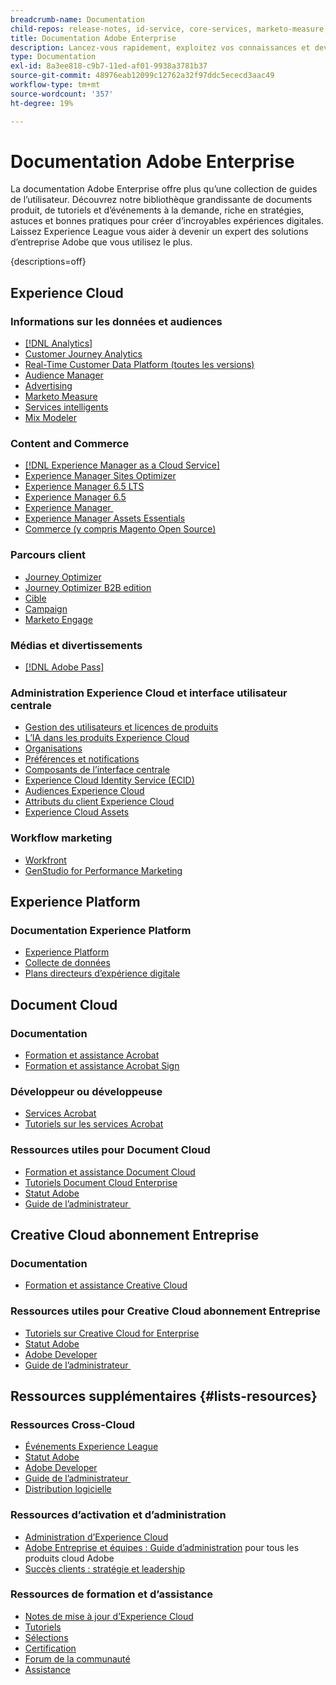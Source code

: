 ```yaml
---
breadcrumb-name: Documentation
child-repos: release-notes, id-service, core-services, marketo-measure, deliverability-learn, dynamic-media-developer-resources, dynamic-media-classic, journeys
title: Documentation Adobe Enterprise
description: Lancez-vous rapidement, exploitez vos connaissances et devenez un expert de votre logiciel Adobe en lisant la documentation Adobe Enterprise. Accédez à nos guides, tutoriels, listes de lecture et notes de mise à jour pour les solutions Adobe Enterprise dans Experience Cloud, Experience Platform, Document Cloud et Creative Cloud abonnement Entreprise.
type: Documentation
exl-id: 8a3ee818-c9b7-11ed-af01-9938a3781b37
source-git-commit: 48976eab12099c12762a32f97ddc5ececd3aac49
workflow-type: tm+mt
source-wordcount: '357'
ht-degree: 19%

---
```



# Documentation Adobe Enterprise

La documentation Adobe Enterprise offre plus qu’une collection de guides de l’utilisateur. Découvrez notre bibliothèque grandissante de documents produit, de tutoriels et d’événements à la demande, riche en stratégies, astuces et bonnes pratiques pour créer d’incroyables expériences digitales. Laissez Experience League vous aider à devenir un expert des solutions d’entreprise Adobe que vous utilisez le plus.

{descriptions=off}

## Experience Cloud

### Informations sur les données et audiences

+ [[!DNL Analytics]](analytics.md)
+ [Customer Journey Analytics](customer-journey-analytics.md)
+ [Real-Time Customer Data Platform (toutes les versions)](real-time-customer-data-platform.md)
+ [Audience Manager](audience-manager.md)
+ [Advertising](advertising.md)
+ [Marketo Measure](marketo-measure.md)
+ [Services intelligents](intelligent-services.md)
+ [Mix Modeler](mix-modeler.md)

### Content and Commerce

+ [[!DNL Experience Manager as a Cloud Service]](experience-manager-cloud-service.md)
+ [Experience Manager Sites Optimizer](https://experienceleague.adobe.com/fr/docs/experience-manager-sites-optimizer/content/home)
+ [Experience Manager 6.5 LTS](experience-manager-65-lts.md)
+ [Experience Manager 6.5](experience-manager-65.md)
+ [Experience Manager &#x200B;](experience-manager-release-information#/help/using/aem-previous-versions.md)
+ [Experience Manager Assets Essentials](experience-manager-assets-essentials#help)
+ [Commerce (y compris Magento Open Source)](commerce.md)

### Parcours client

+ [Journey Optimizer](journey-optimizer.md)
+ [Journey Optimizer B2B edition](journey-optimizer-b2b.md)
+ [Cible](target.md)
+ [Campaign](campaign.md)
+ [Marketo Engage](marketo-engage.md)

### Médias et divertissements

+ [[!DNL Adobe Pass]](pass.md)

### Administration Experience Cloud et interface utilisateur centrale

+ [Gestion des utilisateurs et licences de produits](core-services#/help/interface/administration/admin-console.md)
+ [L’IA dans les produits Experience Cloud](core-services#/help/interface/features/generative-ai.md)
+ [Organisations](core-services#/help/interface/administration/organizations.md)
+ [Préférences et notifications](core-services#/help/interface/features/account-preferences.md)
+ [Composants de l’interface centrale](core-services#interface)
+ [Experience Cloud Identity Service (ECID)](id-service#using)
+ [Audiences Experience Cloud](core-services#/help/interface/services/audiences/overview.md)
+ [Attributs du client Experience Cloud](core-services#/help/interface/services/customer-attributes/attributes.md)
+ [Experience Cloud Assets](core-services#/help/interface/services/assets/experience-cloud-assets.md)

### Workflow marketing

+ [Workfront](workfront.md)
+ [GenStudio for Performance Marketing](genstudio-for-performance-marketing.md)

<!--
+ [Workfront Tutorials](workfront-learn#tutorials-workfront)
-->

## Experience Platform

### Documentation Experience Platform

+ [Experience Platform](experience-platform.md)
+ [Collecte de données](data-collection.md)
+ [Plans directeurs d’expérience digitale](blueprints-learn#architecture)

## Document Cloud

### Documentation

+ [Formation et assistance Acrobat](https://helpx.adobe.com/fr/support/acrobat.html)
+ [Formation et assistance Acrobat Sign](https://helpx.adobe.com/fr/support/sign.html)

### Développeur ou développeuse

+ [Services Acrobat](https://developer.adobe.com/document-services/docs/overview/)
+ [Tutoriels sur les services Acrobat](acrobat-services-learn#tutorials)

### Ressources utiles pour Document Cloud

+ [Formation et assistance Document Cloud](https://helpx.adobe.com/fr/support/document-cloud.html)
+ [Tutoriels Document Cloud Enterprise](https://experienceleague.adobe.com/docs/home-tutorials.html?lang=fr#document-cloud-tutorials)
+ [Statut Adobe](https://status.adobe.com/)
+ [&#x200B; Guide de l’administrateur &#x200B;](https://helpx.adobe.com/fr/enterprise/admin-guide.html)

## Creative Cloud abonnement Entreprise

### Documentation

+ [Formation et assistance Creative Cloud](https://helpx.adobe.com/fr/support/creative-cloud.html)

### Ressources utiles pour Creative Cloud abonnement Entreprise

+ [Tutoriels sur Creative Cloud for Enterprise](creative-cloud-enterprise-learn#cce-learning-hub)
+ [Statut Adobe](https://status.adobe.com/)
+ [Adobe Developer](https://developer.adobe.com/)
+ [&#x200B; Guide de l’administrateur &#x200B;](https://helpx.adobe.com/fr/enterprise/admin-guide.html)

## Ressources supplémentaires {#lists-resources}

### Ressources Cross-Cloud

+ [Événements Experience League](https://experienceleague.adobe.com/docs/release-notes/experience-cloud/current.html?lang=fr#events)
+ [Statut Adobe](https://status.adobe.com/)
+ [Adobe Developer](https://developer.adobe.com/)
+ [&#x200B; Guide de l’administrateur &#x200B;](https://helpx.adobe.com/fr/enterprise/admin-guide.html)
+ [Distribution logicielle](experience-cloud#software-distribution)

### Ressources d’activation et d’administration

+ [Administration d’Experience Cloud](core-services#/help/interface/administration/admin-tool-experience-cloud.md)
+ [Adobe Entreprise et équipes : Guide d’administration](https://helpx.adobe.com/fr/enterprise/managing/user-guide.html) pour tous les produits cloud Adobe
+ [Succès clients : stratégie et leadership](customer-success#customer-success)

### Ressources de formation et d’assistance

+ [Notes de mise à jour dʼExperience Cloud](release-notes#experience-cloud)
+ [Tutoriels](home-tutorials.md)
+ [Sélections](https://experienceleague.adobe.com/fr/playlists)
+ [Certification](certification#program)
+ [Forum de la communauté](https://experienceleaguecommunities.adobe.com)
+ [Assistance](https://experienceleague.adobe.com/fr?support-solution=General&lang=fr&support-tab=home#support)

<!--
+ [Events](events.md)
-->
